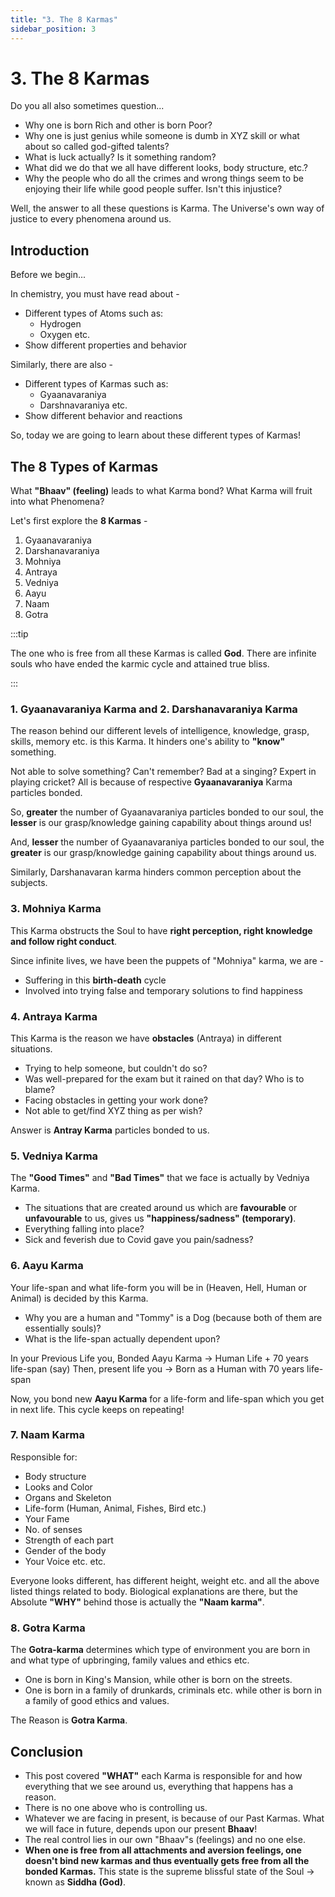 ```yaml
---
title: "3. The 8 Karmas"
sidebar_position: 3
---
```


# 3. The 8 Karmas

Do you all also sometimes question...

- Why one is born Rich and other is born Poor?
- Why one is just genius while someone is dumb in XYZ skill or what about so called god-gifted talents?
- What is luck actually? Is it something random?
- What did we do that we all have different looks, body structure, etc.?
- Why the people who do all the crimes and wrong things seem to be enjoying their life while good people suffer. Isn't this injustice?

Well, the answer to all these questions is Karma. The Universe's own way of justice to every phenomena around us.

## Introduction

Before we begin...

In chemistry, you must have read about -

- Different types of Atoms such as:
  - Hydrogen
  - Oxygen etc.
- Show different properties and behavior

Similarly, there are also -

- Different types of Karmas such as:
  - Gyaanavaraniya
  - Darshnavaraniya etc.
- Show different behavior and reactions

So, today we are going to learn about these different types of Karmas!

## The 8 Types of Karmas

What **"Bhaav" (feeling)** leads to what Karma bond?
What Karma will fruit into what Phenomena?

Let's first explore the **8 Karmas** -

1. Gyaanavaraniya
2. Darshanavaraniya
3. Mohniya
4. Antraya
5. Vedniya
6. Aayu
7. Naam
8. Gotra

:::tip ‎

The one who is free from all these Karmas is called **God**. There are infinite souls who have ended the karmic cycle and attained true bliss.

:::

### 1. Gyaanavaraniya Karma and 2. Darshanavaraniya Karma

The reason behind our different levels of intelligence, knowledge, grasp, skills, memory etc. is this Karma.
It hinders one's ability to **"know"** something.

Not able to solve something? Can't remember? Bad at a singing? Expert in playing cricket? All is because of respective **Gyaanavaraniya** Karma particles bonded.

So, **greater** the number of Gyaanavaraniya particles bonded to our soul, the **lesser** is our grasp/knowledge gaining capability about things around us!

And, **lesser** the number of Gyaanavaraniya particles bonded to our soul, the **greater** is our grasp/knowledge gaining capability about things around us.

Similarly, Darshanavaran karma hinders common perception about the subjects.

### 3. Mohniya Karma

This Karma obstructs the Soul to have **right perception, right knowledge and follow right conduct**.

Since infinite lives, we have been the puppets of "Mohniya" karma, we are -

- Suffering in this **birth-death** cycle
- Involved into trying false and temporary solutions to find happiness

### 4. Antraya Karma

This Karma is the reason we have **obstacles** (Antraya) in different situations.

- Trying to help someone, but couldn't do so?
- Was well-prepared for the exam but it rained on that day? Who is to blame?
- Facing obstacles in getting your work done?
- Not able to get/find XYZ thing as per wish?

Answer is **Antray Karma** particles bonded to us.

### 5. Vedniya Karma

The **"Good Times"** and **"Bad Times"** that we face is actually by Vedniya Karma.

- The situations that are created around us which are **favourable** or **unfavourable** to us, gives us **"happiness/sadness" (temporary)**.
- Everything falling into place?
- Sick and feverish due to Covid gave you pain/sadness?

### 6. Aayu Karma

Your life-span and what life-form you will be in (Heaven, Hell, Human or Animal) is decided by this Karma.

- Why you are a human and "Tommy" is a Dog (because both of them are essentially souls)?
- What is the life-span actually dependent upon?

In your Previous Life you,
Bonded Aayu Karma -> Human Life + 70 years life-span (say)
Then, present life you -> Born as a Human with 70 years life-span

Now, you bond new **Aayu Karma** for a life-form and life-span which you get in next life. This cycle keeps on repeating!

### 7. Naam Karma

Responsible for:

- Body structure
- Looks and Color
- Organs and Skeleton
- Life-form (Human, Animal, Fishes, Bird etc.)
- Your Fame
- No. of senses
- Strength of each part
- Gender of the body
- Your Voice etc. etc.

Everyone looks different, has different height, weight etc. and all the above listed things related to body. Biological explanations are there, but the Absolute **"WHY"** behind those is actually the **"Naam karma"**.

### 8. Gotra Karma

The **Gotra-karma** determines which type of environment you are born in and what type of upbringing, family values and ethics etc.

- One is born in King's Mansion, while other is born on the streets.
- One is born in a family of drunkards, criminals etc. while other is born in a family of good ethics and values.

The Reason is **Gotra Karma**.

## Conclusion

- This post covered **"WHAT"** each Karma is responsible for and how everything that we see around us, everything that happens has a reason.
- There is no one above who is controlling us.
- Whatever we are facing in present, is because of our Past Karmas. What we will face in future, depends upon our present **Bhaav**!
- The real control lies in our own "Bhaav"s (feelings) and no one else.
- **When one is free from all attachments and aversion feelings, one doesn't bind new karmas and thus eventually gets free from all the bonded Karmas.** This state is the supreme blissful state of the Soul -> known as **Siddha (God)**.
